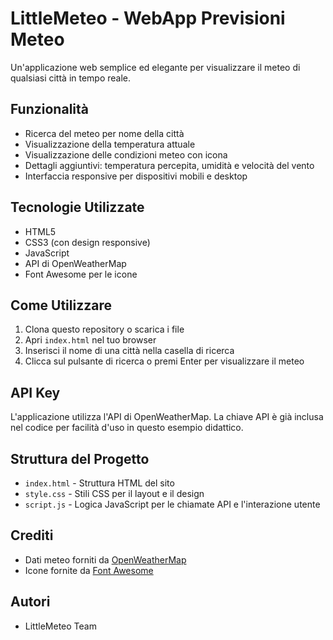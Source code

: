 # LittleMeteo - WebApp Previsioni Meteo

Un'applicazione web semplice ed elegante per visualizzare il meteo di qualsiasi città in tempo reale.

## Funzionalità

- Ricerca del meteo per nome della città
- Visualizzazione della temperatura attuale
- Visualizzazione delle condizioni meteo con icona
- Dettagli aggiuntivi: temperatura percepita, umidità e velocità del vento
- Interfaccia responsive per dispositivi mobili e desktop

## Tecnologie Utilizzate

- HTML5
- CSS3 (con design responsive)
- JavaScript 
- API di OpenWeatherMap
- Font Awesome per le icone

## Come Utilizzare

1. Clona questo repository o scarica i file
2. Apri `index.html` nel tuo browser
3. Inserisci il nome di una città nella casella di ricerca
4. Clicca sul pulsante di ricerca o premi Enter per visualizzare il meteo

## API Key

L'applicazione utilizza l'API di OpenWeatherMap. La chiave API è già inclusa nel codice per facilità d'uso in questo esempio didattico.

## Struttura del Progetto

- `index.html` - Struttura HTML del sito
- `style.css` - Stili CSS per il layout e il design
- `script.js` - Logica JavaScript per le chiamate API e l'interazione utente

## Crediti

- Dati meteo forniti da [OpenWeatherMap](https://openweathermap.org/)
- Icone fornite da [Font Awesome](https://fontawesome.com/)

## Autori

- LittleMeteo Team 
